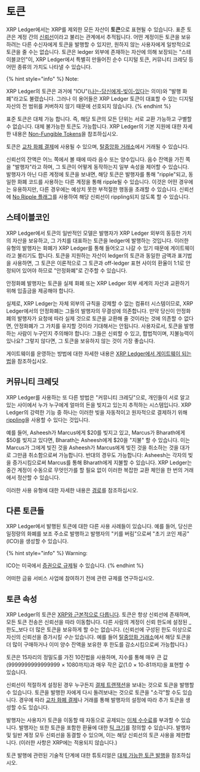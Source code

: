 # 토큰

XRP Ledger에서는 XRP를 제외한 모든 자산이 **토큰**으로 표현될 수 있습니다. 표준 토큰은 계정 간의 [신뢰선](undefined.md)이라고 불리는 관계에서 추적됩니다. 어떤 계정이든 토큰을 보유하려는 다른 수신자에게 토큰을 발행할 수 있지만, 원하지 않는 사용자에게 일방적으로 토큰을 줄 수는 없습니다. 토큰은 ledger 외부에 존재하는 자산에 의해 보장되는 "스테이블코인"이, XRP Ledger에서 특별히 만들어진 순수 디지털 토큰, 커뮤니티 크레딧 등 어떤 종류의 가치도 나타낼 수 있습니다.

{% hint style="info" %}
Note:&#x20;

XRP Ledger의 토큰은 과거에 "IOU"([나는-당신에게-빚이-있다](https://en.wikipedia.org/wiki/IOU)는 의미)와 "발행 화폐"라고도 불렸습니다. 그러나 이 용어들은 XRP Ledger 토큰이 대표할 수 있는 디지털 자산의 전 범위를 커버하지 않기 때문에 선호되지 않습니다.&#x20;
{% endhint %}

표준 토큰은 대체 가능 합니다. 즉, 해당 토큰의 모든 단위는 서로 교환 가능하고 구별할 수 없습니다. 대체 불가능한 토큰도 가능합니다. XRP Ledger의 기본 지원에 대한 자세한 내용은 [Non-Fungible Tokens](non-fungible-tokens/)을 참조하십시오.

토큰은 [교차 화폐 결제](../undefined-2/undefined.md)에 사용될 수 있으며, [탈중앙화 거래소](../dex/)에서 거래될 수 있습니다.

신뢰선의 잔액은 어느 쪽에서 볼 때에 따라 음수 또는 양수입니다. 음수 잔액을 가진 쪽을 "발행자"라고 하며, 그 토큰이 어떻게 동작하는지 일부 속성을 제어할 수 있습니다. 발행자가 아닌 다른 계정에 토큰을 보내면, 해당 토큰은 발행자를 통해 "ripple"되고, 동일한 화폐 코드를 사용하는 다른 계정을 통해 ripple될 수 있습니다. 이것은 어떤 경우에는 유용하지만, 다른 경우에는 예상치 못한 부적절한 행동을 초래할 수 있습니다. 신뢰선에 [No Ripple 플래그](rippling.md)를 사용하여 해당 신뢰선이 rippling되지 않도록 할 수 있습니다.

## 스테이블코인

XRP Ledger에서 토큰의 일반적인 모델은 발행자가 XRP Ledger 외부의 동등한 가치의 자산을 보유하고, 그 가치를 대표하는 토큰을 ledger에 발행하는 것입니다. 이러한 유형의 발행자는 화폐가 XRP Ledger를 통해 들어오고 나갈 수 있기 때문에 게이트웨이라고 불리기도 합니다. 토큰을 지원하는 자산이 ledger의 토큰과 동일한 금액과 표기법을 사용하면, 그 토큰은 이론적으로 그 토큰과 off-ledger 표현 사이의 환율이 1:1로 안정되어 있어야 하므로 "안정화폐"로 간주할 수 있습니다.

안정화폐 발행자는 토큰을 실제 화폐 또는 XRP Ledger 외부 세계의 자산과 교환하기 위해 입출금을 제공해야 합니다.

실제로, XRP Ledger는 자체 외부의 규칙을 강제할 수 없는 컴퓨터 시스템이므로, XRP Ledger에서의 안정화폐는 그들의 발행자의 무결성에 의존합니다. 만약 당신이 안정화폐의 발행자가 요청에 따라 실제 것으로 토큰을 교환해 줄 것이라는 것에 의존할 수 없다면, 안정화폐가 그 가치를 유지할 것이라 기대해서는 안됩니다. 사용자로서, 토큰을 발행하는 사람이 누구인지 주의해야 합니다: 그들은 신뢰할 수 있고, 합법적이며, 지불능력이 있나요? 그렇지 않다면, 그 토큰을 보유하지 않는 것이 가장 좋습니다.

게이트웨이를 운영하는 방법에 대한 자세한 내용은 [XRP Ledger에서 게이트웨이 되는 법](../../tutorials/xrp-ledger/undefined.md)을 참조하십시오.

## 커뮤니티 크레딧

XRP Ledger를 사용하는 또 다른 방법은 "커뮤니티 크레딧"으로, 개인들이 서로 알고 있는 사이에서 누가 누구에게 얼마의 돈을 빚지고 있는지 추적하는 시스템입니다. XRP Ledger의 강력한 기능 중 하나는 이러한 빚을 자동적이고 원자적으로 결제하기 위해 [rippling](rippling.md)을 사용할 수 있다는 것입니다.

예를 들어, Asheesh가 Marcus에게 $20를 빚지고 있고, Marcus가 Bharath에게 $50를 빚지고 있다면, Bharath는 Asheesh에게 $20을 "지불" 할 수 있습니다. 이는 Marcus가 그에게 빚진 것을 Asheesh가 Marcus에게 빚진 것을 취소하는 것을 대가로 그만큼 취소함으로써 가능합니다. 반대의 경우도 가능합니다: Asheesh는 각자의 빚을 증가시킴으로써 Marcus를 통해 Bharath에게 지불할 수 있습니다. XRP Ledger는 중간 계정이 수동으로 무엇인가를 할 필요 없이 이러한 복잡한 교환 체인을 한 번의 거래에서 정산할 수 있습니다.

이러한 사용 유형에 대한 자세한 내용은 [경로](undefined-5.md)를 참조하십시오.

## 다른 토큰들&#x20;

XRP Ledger에서 발행된 토큰에 대한 다른 사용 사례들이 있습니다. 예를 들어, 당신은 일정량의 화폐를 보조 주소로 발행하고 발행자의 "키를 버림"으로써 "초기 코인 제공"(ICO)을 생성할 수 있습니다.

{% hint style="info" %}
Warning:&#x20;

ICO는 미국에서 [증권으로 규제](https://www.sec.gov/oiea/investor-alerts-and-bulletins/ib\_coinofferings)될 수 있습니다.
{% endhint %}

어떠한 금융 서비스 사업에 참여하기 전에 관련 규제를 연구하십시오.

## 토큰 속성&#x20;

XRP Ledger의 토큰은 [XRP와 근본적으로 다릅니다](../../references/xrp-ledger/undefined/undefined.md). 토큰은 항상 신뢰선에 존재하며, 모든 토큰 전송은 신뢰선을 따라 이동합니다. 다른 사람의 계정이 신뢰 한도에 설정된 _한도_보다 더 많은 토큰을 보유하게 할 수는 없습니다. (신뢰선에 구성된 한도 이상으로 자신의 신뢰선을 증가시킬 _수는_ 있습니다. 예를 들어 [탈중앙화 거래소](../dex/)에서 해당 토큰을 더 많이 구매하거나 이미 양수 잔액을 보유한 후 한도를 감소시킴으로써 가능합니다.)

토큰은 15자리의 정밀도를 가진 10진법을 사용하며, 지수를 통해 매우 큰 값(9999999999999999 × 1080까지)과 매우 작은 값(1.0 × 10-81까지)을 표현할 수 있습니다.

신뢰선이 적절하게 설정된 경우 누구든지 [결제 트랜잭션](../../references/xrp-ledger/undefined-1/undefined-1/payment.md)을 보내는 것으로 토큰을 발행할 수 있습니다. 토큰을 발행한 자에게 다시 돌려보내는 것으로 토큰을 "소각"할 수도 있습니다. 경우에 따라 [교차 화폐 결제](../undefined-2/undefined.md)나 거래를 통해 발행자의 설정에 따라 추가 토큰을 생성할 수도 있습니다.

발행자는 사용자가 토큰을 이동할 때 자동으로 공제되는 [이체 수수료](../undefined-1/undefined-1.md)를 부과할 수 있습니다. 발행자는 또한 토큰을 포함한 환율에 대한 [틱 크기](../dex/tick-size.md)를 정의할 수 있습니다. 발행자 및 일반 계정 모두 신뢰선을 동결할 수 있으며, 이는 해당 신뢰선의 토큰 사용을 제한합니다. (이러한 사항은 XRP에는 적용되지 않습니다.)

토큰 발행에 관련된 기술적 단계에 대한 튜토리얼은 [대체 가능한 토큰 발행](../../tutorials/undefined-5/undefined.md)을 참조하십시오.
